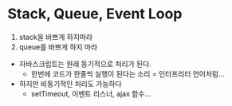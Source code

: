 # Stack, Queue, Event Loop

1. stack을 바쁘게 하지마라
2. queue를 바쁘게 하지 마라


* 자바스크립트는 원래 동기적으로 처리가 된다. 
  * 한번에 코드가 한줄씩 실행이 된다는 소리 = 인터프리터 언어처럼...
* 하지만 비동기적인 처리도 가능하다
  * setTimeout, 이벤트 리스너, ajax 함수...